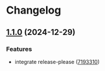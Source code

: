 # Changelog

## [1.1.0](https://github.com/kubriX-demo/kubriX-demo/compare/v1.0.0...v1.1.0) (2024-12-29)


### Features

* integrate release-please ([7193310](https://github.com/kubriX-demo/kubriX-demo/commit/7193310986ee1f12fc5e7cd0eba627337e79eacb))
